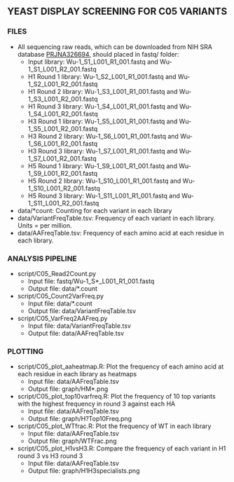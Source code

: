 ## YEAST DISPLAY SCREENING FOR C05 VARIANTS
### FILES
* All sequencing raw reads, which can be downloaded from NIH SRA database [PRJNA326694](https://www.ncbi.nlm.nih.gov/bioproject/PRJNA326694), should placed in fastq/ folder:
  * Input library: Wu-1\_S1\_L001\_R1\_001.fastq and Wu-1\_S1\_L001\_R2\_001.fastq
  * H1 Round 1 library: Wu-1\_S2\_L001\_R1\_001.fastq and Wu-1\_S2\_L001\_R2\_001.fastq
  * H1 Round 2 library: Wu-1\_S3\_L001\_R1\_001.fastq and Wu-1\_S3\_L001\_R2\_001.fastq
  * H1 Round 3 library: Wu-1\_S4\_L001\_R1\_001.fastq and Wu-1\_S4\_L001\_R2\_001.fastq
  * H3 Round 1 library: Wu-1\_S5\_L001\_R1\_001.fastq and Wu-1\_S5\_L001\_R2\_001.fastq
  * H3 Round 2 library: Wu-1\_S6\_L001\_R1\_001.fastq and Wu-1\_S6\_L001\_R2\_001.fastq
  * H3 Round 3 library: Wu-1\_S7\_L001\_R1\_001.fastq and Wu-1\_S7\_L001\_R2\_001.fastq
  * H5 Round 1 library: Wu-1\_S9\_L001\_R1\_001.fastq and Wu-1\_S9\_L001\_R2\_001.fastq
  * H5 Round 2 library: Wu-1\_S10\_L001\_R1\_001.fastq and Wu-1\_S10\_L001\_R2\_001.fastq
  * H5 Round 3 library: Wu-1\_S11\_L001\_R1\_001.fastq and Wu-1\_S11\_L001\_R2\_001.fastq
* data/\*count: Counting for each variant in each library
* data/VariantFreqTable.tsv: Frequency of each variant in each library. Units = per million.
* data/AAFreqTable.tsv: Frequency of each amino acid at each residue in each library. 

### ANALYSIS PIPELINE
* script/C05\_Read2Count.py
  * Input file: fastq/Wu-1\_S\*\_L001\_R1\_001.fastq
  * Output file: data/\*.count
* script/C05\_Count2VarFreq.py
  * Input file: data/\*.count
  * Output file: data/VariantFreqTable.tsv
* script/C05\_VarFreq2AAFreq.py
  * Input file: data/VariantFreqTable.tsv
  * Output file: data/AAFreqTable.tsv

### PLOTTING
* script/C05\_plot\_aaheatmap.R: Plot the frequency of each amino acid at each residue in each library as heatmaps
  * Input file: data/AAFreqTable.tsv
  * Output file: graph/HM\*.png
* script/C05\_plot\_top10varfreq.R: Plot the frequency of 10 top variants with the highest frequency in round 3 against each HA
  * Input file: data/AAFreqTable.tsv
  * Output file: graph/H?Top10Freq.png
* script/C05\_plot\_WTfrac.R: Plot the frequency of WT in each library 
  * Input file: data/AAFreqTable.tsv
  * Output file: graph/WTFrac.png
* script/C05\_plot\_H1vsH3.R: Compare the frequency of each variant in H1 round 3 vs H3 round 3
  * Input file: data/AAFreqTable.tsv
  * Output file: graph/H1H3specialists.png
